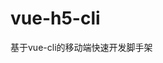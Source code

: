 <!--
 * @Author       : 张向荣
 * @Date         : 2023-09-08
 * @LastEditTime : 2023-09-08
 * 
-->
# vue-h5-cli
基于vue-cli的移动端快速开发脚手架
